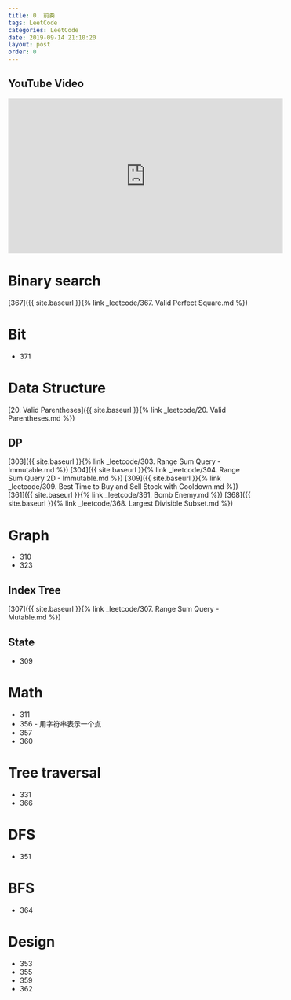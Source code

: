 ```yaml
---
title: 0. 前奏
tags: LeetCode
categories: LeetCode
date: 2019-09-14 21:10:20
layout: post
order: 0
---
```


## YouTube Video

<iframe width="560" height="315" src="https://www.youtube.com/embed/DkKCkLcVQrI" frameborder="0" allow="accelerometer; autoplay; encrypted-media; gyroscope; picture-in-picture" allowfullscreen></iframe>

# Binary search

[367]({{ site.baseurl }}{% link _leetcode/367. Valid Perfect Square.md %})

# Bit

- 371

# Data Structure

[20. Valid Parentheses]({{ site.baseurl }}{% link _leetcode/20. Valid Parentheses.md %})

## DP

[303]({{ site.baseurl }}{% link _leetcode/303. Range Sum Query - Immutable.md %})
[304]({{ site.baseurl }}{% link _leetcode/304. Range Sum Query 2D - Immutable.md %})
[309]({{ site.baseurl }}{% link _leetcode/309. Best Time to Buy and Sell Stock with Cooldown.md %})
[361]({{ site.baseurl }}{% link _leetcode/361. Bomb Enemy.md %})
[368]({{ site.baseurl }}{% link _leetcode/368. Largest Divisible Subset.md %})

# Graph

- 310
- 323

## Index Tree

[307]({{ site.baseurl }}{% link _leetcode/307. Range Sum Query - Mutable.md %})

## State

- 309

# Math

- 311
- 356 - 用字符串表示一个点
- 357
- 360

# Tree traversal

- 331
- 366

# DFS

- 351

# BFS

- 364

# Design

- 353
- 355
- 359
- 362
